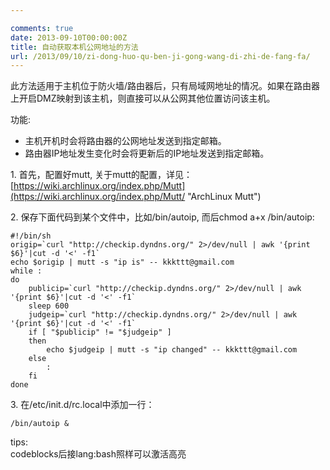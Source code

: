 ```yaml
---

comments: true
date: 2013-09-10T00:00:00Z
title: 自动获取本机公网地址的方法
url: /2013/09/10/zi-dong-huo-qu-ben-ji-gong-wang-di-zhi-de-fang-fa/
---
```


此方法适用于主机位于防火墙/路由器后，只有局域网地址的情况。如果在路由器上开启DMZ映射到该主机，则直接可以从公网其他位置访问该主机。

功能:  

*   主机开机时会将路由器的公网地址发送到指定邮箱。
*   路由器IP地址发生变化时会将更新后的IP地址发送到指定邮箱。

1\. 首先，配置好mutt, 关于mutt的配置，详见：  
[https://wiki.archlinux.org/index.php/Mutt](https://wiki.archlinux.org/index.php/Mutt/ "ArchLinux Mutt")


2\. 保存下面代码到某个文件中，比如/bin/autoip, 而后chmod a+x /bin/autoip:  
```
#!/bin/sh
origip=`curl "http://checkip.dyndns.org/" 2>/dev/null | awk '{print $6}'|cut -d '<' -f1`
echo $origip | mutt -s "ip is" -- kkkttt@gmail.com
while :
do
	publicip=`curl "http://checkip.dyndns.org/" 2>/dev/null | awk '{print $6}'|cut -d '<' -f1`
	sleep 600
	judgeip=`curl "http://checkip.dyndns.org/" 2>/dev/null | awk '{print $6}'|cut -d '<' -f1`
	if [ "$publicip" != "$judgeip" ]
	then
		echo $judgeip | mutt -s "ip changed" -- kkkttt@gmail.com
	else
		:
	fi
done
```

3\. 在/etc/init.d/rc.local中添加一行：  

```
/bin/autoip &
```

tips:  
codeblocks后接lang:bash照样可以激活高亮
